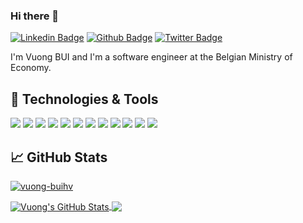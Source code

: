 <!-- 
[![Header](https://raw.githubusercontent.com/
vuong-buihv/
vuong-buihv/master/readme_header.png "Header")](https://github.com/vuong-buihv)
 -->

### Hi there 👋

[![Linkedin Badge](https://img.shields.io/badge/-buihv-0072b1?style=flat&logo=Linkedin&logoColor=white&link=https://www.linkedin.com/in/buihv/)](https://www.linkedin.com/in/buihv/) [![Github Badge](https://img.shields.io/badge/-vuong--buihv-grey?style=flat&logo=github&logoColor=white&link=https://github.com/vuong-buihv/)](https://www.github.com/vuong-buihv/) [![Twitter Badge](https://img.shields.io/badge/-vuong__rocks-00acee?style=flat&logo=twitter&logoColor=white&link=https://twitter.com/vuong_rocks/)](https://www.twitter.com/vuong_rocks/)

I'm Vuong BUI and I'm a software engineer at the Belgian Ministry of Economy.

<!-- 
## &#x270d; Writing

[link](https://github.com/vuong-buihv)
 -->


## 🔧 Technologies & Tools
[![](https://img.shields.io/badge/Code-Java-informational?style=flat&logo=java&logoColor=white&color=2bbc8a)](##)
[![](https://img.shields.io/badge/Code-Spring%20Boot-informational?style=flat&logo=spring&logoColor=white&color=2bbc8a)](#-)
[![](https://img.shields.io/badge/Code-TypeScript-informational?style=flat&logo=typescript&logoColor=white&color=2bbc8a)](#/)
[![](https://img.shields.io/badge/Code-JavaScript-informational?style=flat&logo=javascript&logoColor=white&color=2bbc8a)](#.)
[![](https://img.shields.io/badge/Code-Angular-informational?style=flat&logo=angular&logoColor=white&color=2bbc8a)](#")
[![](https://img.shields.io/badge/Code-Python-informational?style=flat&logo=python&logoColor=white&color=2bbc8a)](#")
[![](https://img.shields.io/badge/Code-HTML-informational?style=flat&logo=html5&logoColor=white&color=2bbc8a)](#")
[![](https://img.shields.io/badge/Code-CSS-informational?style=flat&logo=css-wizardry&logoColor=white&color=2bbc8a)](#")
[![](https://img.shields.io/badge/Tools-Git-informational?style=flat&logo=git&logoColor=white&color=ffdab9 )](#")
[![](https://img.shields.io/badge/Tools-PostgreSQL-informational?style=flat&logo=postgresql&logoColor=white&color=ffdab9 )](#")
[![](https://img.shields.io/badge/Tools-Docker-informational?style=flat&logo=docker&logoColor=white&color=ffdab9 )](#")
[![](https://img.shields.io/badge/Editor-IntelliJ_IDEA-informational?style=flat&logo=intellij-idea&logoColor=white&color=84baec)](#")


## &#x1f4c8; GitHub Stats
<p>
 <a href=#">
  <img src=https://komarev.com/ghpvc/?username=vuong-buihv alt=vuong-buihv />
 </a>
</p>
<a href=#">
  <img align="center" src="https://github-readme-stats.vercel.app/api?username=vuong-buihv&show_icons=true&line_height=40&count_private=true" alt="Vuong's GitHub Stats" />
</a>
<a href=#">
  <img align="center" src="https://github-readme-stats.vercel.app/api/top-langs/?username=vuong-buihv&hide=tex" />
</a>


<!-- links to social media icons -->

<!-- icons with padding -->

[1.1]: http://i.imgur.com/tXSoThF.png (twitter icon with padding)
[2.1]: http://i.imgur.com/0o48UoR.png (github icon with padding)

<!-- icons without padding -->

[1.2]: http://i.imgur.com/wWzX9uB.png (twitter icon without padding)
[2.2]: http://i.imgur.com/9I6NRUm.png (github icon without padding)
[3.2]: https://raw.githubusercontent.com/vuong-buihv/vuong-buihv/main/linkedin-3-16.png (LinkedIn icon without padding)


<!-- links to your social media accounts -->

[3]: https://www.linkedin.com/in/buihv
